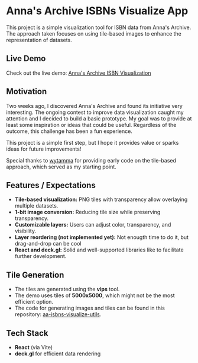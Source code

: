 # Anna's Archive ISBNs Visualize App

This project is a simple visualization tool for ISBN data from Anna's Archive. The approach taken focuses on using tile-based images to enhance the representation of datasets.

## Live Demo

Check out the live demo: [Anna's Archive ISBN Visualization](https://backrndsource.github.io/aa-isbns-visualize-app/)

## Motivation

Two weeks ago, I discovered Anna's Archive and found its initiative very interesting. The ongoing contest to improve data visualization caught my attention and I decided to build a basic prototype. My goal was to provide at least some inspiration or ideas that could be useful. Regardless of the outcome, this challenge has been a fun experience.

This project is a simple first step, but I hope it provides value or sparks ideas for future improvements!

Special thanks to [wytamma](https://software.annas-archive.li/wytamma) for providing early code on the tile-based approach, which served as my starting point.

## Features / Expectations

- **Tile-based visualization:** PNG tiles with transparency allow overlaying multiple datasets.
- **1-bit image conversion:** Reducing tile size while preserving transparency.
- **Customizable layers:** Users can adjust color, transparency, and visibility.
- **Layer reordering (not implemented yet):** Not enougth time to do it, but drag-and-drop can be cool
- **React and deck.gl:** Solid and well-supported libraries like to facilitate further development.

## Tile Generation

- The tiles are generated using the **vips** tool.
- The demo uses tiles of **5000x5000**, which might not be the most efficient option.
- The code for generating images and tiles can be found in this repository: [aa-isbns-visualize-utils](https://github.com/BackrndSource/aa-isbns-visualize-utils).

## Tech Stack

- **React** (via Vite)
- **deck.gl** for efficient data rendering